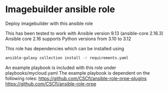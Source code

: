 # Imagebuilder ansible role
Deploy imagebuilder with this ansible role

This has been tested to work with Ansible version 9.13 (ansible-core 2.16.3)
Ansible core 2.16 supports Python versions from 3.10 to 3.12

This role has dependencies which can be installed using
```bash
ansible-galaxy collection install -r requirements.yaml
```

An example playbook is included with this role under playbooks/mycloud.yaml
The example playbook is dependent on the following roles:
https://github.com/CSCfi/ansible-role-nrpe-plugins
https://github.com/CSCfi/ansible-role-nrpe
